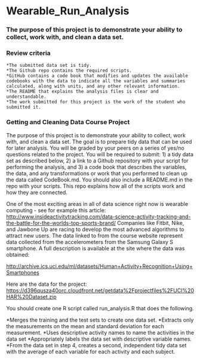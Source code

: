# Wearable_Run_Analysis
### The purpose of this project is to demonstrate your ability to collect, work with, and clean a data set.

### Review criteria
    *The submitted data set is tidy.
    *The Github repo contains the required scripts.
    *GitHub contains a code book that modifies and updates the available codebooks with the data to indicate all the variables and summaries calculated, along with units, and any other relevant information.
    *The README that explains the analysis files is clear and understandable.
    *The work submitted for this project is the work of the student who submitted it.

### Getting and Cleaning Data Course Project
The purpose of this project is to demonstrate your ability to collect, work with, and clean a data set. The goal is to prepare tidy data that can be used for later analysis. You will be graded by your peers on a series of yes/no questions related to the project. You will be required to submit: 1) a tidy data set as described below, 2) a link to a Github repository with your script for performing the analysis, and 3) a code book that describes the variables, the data, and any transformations or work that you performed to clean up the data called CodeBook.md. You should also include a README.md in the repo with your scripts. This repo explains how all of the scripts work and how they are connected.

One of the most exciting areas in all of data science right now is wearable computing - see for example this article:
  http://www.insideactivitytracking.com/data-science-activity-tracking-and-the-battle-for-the-worlds-top-sports-brand/
Companies like Fitbit, Nike, and Jawbone Up are racing to develop the most advanced algorithms to attract new users. The data linked to from the course website represent data collected from the accelerometers from the Samsung Galaxy S smartphone. A full description is available at the site where the data was obtained:

  http://archive.ics.uci.edu/ml/datasets/Human+Activity+Recognition+Using+Smartphones

Here are the data for the project:
  https://d396qusza40orc.cloudfront.net/getdata%2Fprojectfiles%2FUCI%20HAR%20Dataset.zip

You should create one R script called run_analysis.R that does the following.

*Merges the training and the test sets to create one data set.
*Extracts only the measurements on the mean and standard deviation for each measurement.
*Uses descriptive activity names to name the activities in the data set
*Appropriately labels the data set with descriptive variable names.
*From the data set in step 4, creates a second, independent tidy data set with the average of each variable for each activity and each subject.
